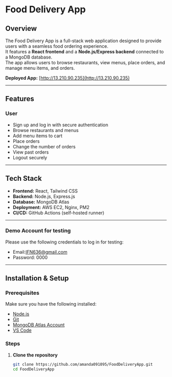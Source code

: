 # Food Delivery App

## Overview
The Food Delivery App is a full-stack web application designed to provide users with a seamless food ordering experience.  
It features a **React frontend** and a **Node.js/Express backend** connected to a MongoDB database.  
The app allows users to browse restaurants, view menus, place orders, and manage menu items, and orders.

**Deployed App:** [http://13.210.90.235](http://13.210.90.235)  

---

## Features

### User
- Sign up and log in with secure authentication
- Browse restaurants and menus
- Add menu items to cart
- Place orders
- Change the number of orders
- View past orders
- Logout securely

---

## Tech Stack
- **Frontend:** React, Tailwind CSS
- **Backend:** Node.js, Express.js
- **Database:** MongoDB Atlas
- **Deployment:** AWS EC2, Nginx, PM2
- **CI/CD:** GitHub Actions (self-hosted runner)

---
### Demo Account for testing 
Please use the following credentials to log in for testing:  
- Email:IFN636@gmail.com
- Password: 0000
---
## Installation & Setup

### Prerequisites
Make sure you have the following installed:
- [Node.js](https://nodejs.org/en/)
- [Git](https://git-scm.com/)
- [MongoDB Atlas Account](https://account.mongodb.com/)
- [VS Code](https://code.visualstudio.com/)

### Steps
1. **Clone the repository**
   ```bash
   git clone https://github.com/amanda091095/FoodDeliveryApp.git
   cd FoodDeliveryApp

